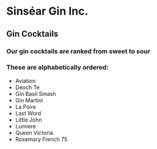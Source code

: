 # Sinséar Gin Inc.

## Gin Cocktails

### Our gin cocktails are ranked from sweet to sour

### These are alphabetically ordered:
* Aviation
* Deoch Te
* Gin Basil Smash
* Gin Martini
* La Poire
* Last Word
* Little John
* Lumiere
* Queen Victoria
* Rosemary French 75
